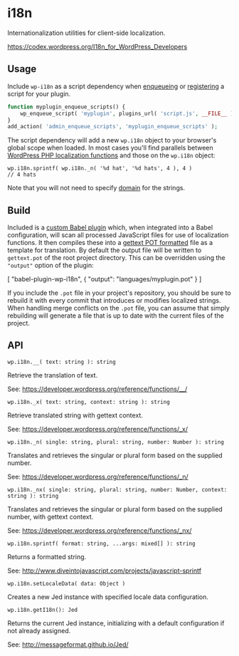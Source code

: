 i18n
======

Internationalization utilities for client-side localization.

https://codex.wordpress.org/I18n_for_WordPress_Developers

## Usage

Include `wp-i18n` as a script dependency when [enqueueing](https://developer.wordpress.org/reference/functions/wp_enqueue_script/) or [registering](https://developer.wordpress.org/reference/functions/wp_register_script/) a script for your plugin.

```php
function myplugin_enqueue_scripts() {
	wp_enqueue_script( 'myplugin', plugins_url( 'script.js', __FILE__ ), array( 'wp-i18n' ) );
}
add_action( 'admin_enqueue_scripts', 'myplugin_enqueue_scripts' );
```

The script dependency will add a new `wp.i18n` object to your browser's global scope when loaded. In most cases you'll find parallels between [WordPress PHP localization functions](https://codex.wordpress.org/I18n_for_WordPress_Developers#Strings_for_Translation) and those on the `wp.i18n` object:

```
wp.i18n.sprintf( wp.i18n._n( '%d hat', '%d hats', 4 ), 4 )
// 4 hats
```

Note that you will not need to specify [domain](https://codex.wordpress.org/I18n_for_WordPress_Developers#Text_Domains) for the strings.

## Build

Included is a [custom Babel plugin](./babel-plugin.js) which, when integrated into a Babel configuration, will scan all processed JavaScript files for use of localization functions. It then compiles these into a [gettext POT formatted](https://en.wikipedia.org/wiki/Gettext) file as a template for translation. By default the output file will be written to `gettext.pot` of the root project directory. This can be overridden using the `"output"` option of the plugin:

[ "babel-plugin-wp-i18n", {
	"output": "languages/myplugin.pot"
} ]

If you include the `.pot` file in your project's repository, you should be sure to rebuild it with every commit that introduces or modifies localized strings. When handling merge conflicts on the `.pot` file, you can assume that simply rebuilding will generate a file that is up to date with the current files of the project.

## API

`wp.i18n.__( text: string ): string`

Retrieve the translation of text.

See: https://developer.wordpress.org/reference/functions/__/

`wp.i18n._x( text: string, context: string ): string`

Retrieve translated string with gettext context.

See: https://developer.wordpress.org/reference/functions/_x/

`wp.i18n._n( single: string, plural: string, number: Number ): string`

Translates and retrieves the singular or plural form based on the supplied number.

See: https://developer.wordpress.org/reference/functions/_n/

`wp.i18n._nx( single: string, plural: string, number: Number, context: string ): string`

Translates and retrieves the singular or plural form based on the supplied number, with gettext context.

See: https://developer.wordpress.org/reference/functions/_nx/

`wp.i18n.sprintf( format: string, ...args: mixed[] ): string`

Returns a formatted string.

See: http://www.diveintojavascript.com/projects/javascript-sprintf

`wp.i18n.setLocaleData( data: Object )`

Creates a new Jed instance with specified locale data configuration.

`wp.i18n.getI18n(): Jed`

Returns the current Jed instance, initializing with a default configuration if not already assigned.

See: http://messageformat.github.io/Jed/

